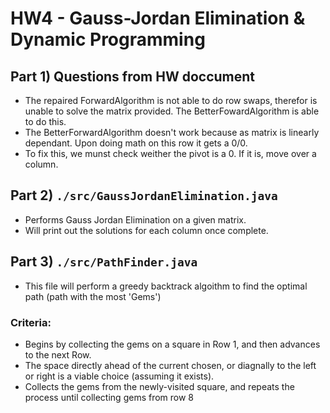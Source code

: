 # HW4 - Gauss-Jordan Elimination & Dynamic Programming

## Part 1) Questions from HW doccument
- The repaired ForwardAlgorithm is not able to do row swaps, therefor is unable to solve the matrix provided. The BetterFowardAlgorithm is able to do this.
- The BetterForwardAlgorithm doesn't work because as  matrix is linearly dependant. Upon doing math on this row it gets a 0/0.
- To fix this, we munst check weither the pivot is a 0. If it is, move over a column.

## Part 2) `./src/GaussJordanElimination.java`
- Performs Gauss Jordan Elimination on a given matrix. 
- Will print out the solutions for each column once complete.

## Part 3) `./src/PathFinder.java`
- This file will perform a greedy backtrack algoithm to find the optimal path (path with the most 'Gems')
### Criteria:
- Begins by collecting the gems on a square in Row 1, and then advances to the next Row.
- The space directly ahead of the current chosen, or diagnally to the left or right is a viable choice (assuming it exists).
- Collects the gems from the newly-visited square, and repeats the process until collecting gems from row 8